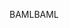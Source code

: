 <span data-ttu-id="87bff-101">BAML</span><span class="sxs-lookup"><span data-stu-id="87bff-101">BAML</span></span>